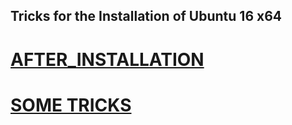 Tricks for the Installation of Ubuntu 16 x64
---

# [AFTER_INSTALLATION](https://github.com/mxochicale/ubuntu_tricks/blob/master/AFTER_INSTALLATION.md)


# [SOME TRICKS](https://github.com/mxochicale/ubuntu_tricks/blob/master/TRICKS.md)
